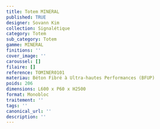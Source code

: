 ```yaml
---
title: Totem MINERAL  
published: TRUE
designer: Sovann Kim
collection: Signalétique
category: Totem
sub_category: Totem
gamme: MINERAL
finitions: ''
cover_image: ''
caroussel: []
filaire: []
reference: TOMINER0101
materiau: Béton Fibré à Ultra-hautes Performances (BFUP)
poids: 206
dimensions: L600 x P60 x H2500 
format: Monobloc
traitement: ''
tags: ''
canonical_url: ''
description: ''
---
```

